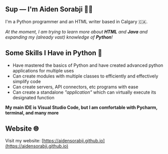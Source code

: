 <!-- Markdown -->
## Sup — I'm Aiden Sorabji 👨‍💻

I'm a Python programmer and an HTML writer based in Calgary 🇨🇦.

_At the moment, I am trying to learn more about **HTML** and **Java** and expanding my (already vast) knowledge of **Python**!_

## Some Skills I Have in Python 🐍
- Have mastered the basics of Python and have created advanced python applications for multiple uses 
- Can create modules with multiple classes to efficiently and effectively simplify code
- Can create servers, API connectors, etc programs with ease  
- Can create a standalone _"application"_ which can virtually execute its designated function

**My main IDE is Visual Studio Code, but I am comfortable with Pycharm, terminal, and many more**

## Website 🌐
Visit my website: [https://aidensorabji.github.io](https://aidensorabji.github.io) 
